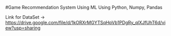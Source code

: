 #Game Recommendation System Using ML
Using Python, Numpy, Pandas

Link for DataSet -> https://drive.google.com/file/d/1kORXrMGYTSqHpVb1PDgRy_qlXJfUhT6d/view?usp=sharing
